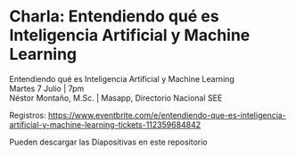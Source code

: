 # Charla: Entendiendo qué es Inteligencia Artificial y Machine Learning


Entendiendo qué es Inteligencia Artificial y Machine Learning  
Martes 7 Julio | 7pm  
Néstor Montaño, M.Sc. | Masapp, Directorio Nacional SEE  

Registros: https://www.eventbrite.com/e/entendiendo-que-es-inteligencia-artificial-y-machine-learning-tickets-112359684842

Pueden descargar las Diapositivas en este repositorio
